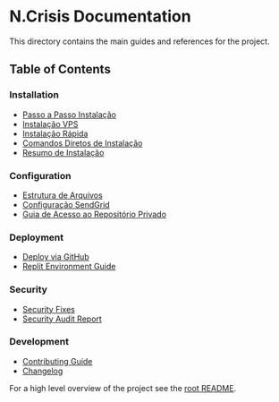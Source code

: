 # N.Crisis Documentation

This directory contains the main guides and references for the project.

## Table of Contents

### Installation
- [Passo a Passo Instalação](../PASSO_A_PASSO_INSTALACAO.md)
- [Instalação VPS](../INSTALACAO_VPS.md)
- [Instalação Rápida](../COMANDO_RAPIDO_INSTALACAO.md)
- [Comandos Diretos de Instalação](../COMANDOS_INSTALACAO_DIRETOS.md)
- [Resumo de Instalação](../RESUMO_INSTALACAO.md)

### Configuration
- [Estrutura de Arquivos](../ESTRUTURA_ARQUIVOS.md)
- [Configuração SendGrid](../CONFIGURACAO_SENDGRID.md)
- [Guia de Acesso ao Repositório Privado](../GUIA_ACESSO_REPOSITORIO_PRIVADO.md)

### Deployment
- [Deploy via GitHub](../DEPLOY_GITHUB.md)
- [Replit Environment Guide](../replit.md)

### Security
- [Security Fixes](../SECURITY_FIXES.md)
- [Security Audit Report](../security-audit.md)

### Development
- [Contributing Guide](../CONTRIBUTING.md)
- [Changelog](../CHANGELOG.md)

For a high level overview of the project see the [root README](../README.md).
